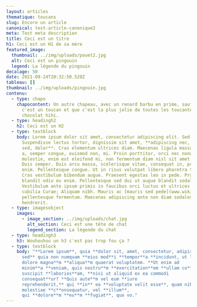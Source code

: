 ```yaml
---
layout: articles
thematique: toucans
slug: Encore un article
canonical: test-article-canonique2
meta: Test meta description
title: Ceci est un titre
h1: Ceci est un H1 de sa mère
featured_image:
  thumbnail: ../img/uploads/pouet2.jpg
  alt: Ceci est un pingouin
  legend: La légende du pingouin
decalage: 50
date: 2021-09-24T20:32:50.520Z
tableau: []
thumbnail: ../img/uploads/pingouin.jpg
contenu:
  - type: chapo
    chapocontent: Un autre chapeau, avec un renard barbu en prime, sauf qu'en fait
      c'est un toucan et que c'est la plus jolie de toutes les toucantes en
      chocolat hihi.
  - type: headingh2
    h2: Ceci est un H2
  - type: textblock
    body: Lorem ipsum dolor sit amet, consectetur adipiscing elit. Sed non risus.
      Suspendisse lectus tortor, dignissim sit amet, **adipiscing nec, ultricies
      sed, dolor**. Cras elementum ultrices diam. Maecenas ligula massa, varius
      a, semper congue, euismod non, mi. Proin porttitor, orci nec nonummy
      molestie, enim est eleifend mi, non fermentum diam nisl sit amet erat.
      Duis semper. Duis arcu massa, scelerisque vitae, consequat in, pretium a,
      enim. Pellentesque congue. Ut in risus volutpat libero pharetra tempor.
      Cras vestibulum bibendum augue. Praesent egestas leo in pede. Praesent
      blandit odio eu enim. Pellentesque sed dui ut augue blandit sodales.
      Vestibulum ante ipsum primis in faucibus orci luctus et ultrices posuere
      cubilia Curae; Aliquam nibh. Mauris ac [mauris sed pede](www.wikipedia.fr)
      pellentesque fermentum. Maecenas adipiscing ante non diam sodales
      hendrerit.
  - type: imagesobject
    images:
      - image_section: ../img/uploads/chat.jpg
        alt_section: Ceci est une tête de chat
        legend_section: La légende du chat
  - type: headingh3
    h3: Wouhouhou un h3 c'est pas trop fou ça ?
  - type: textblock
    body: "**Lorem ipsum**, quia **dolor sit, amet, consectetur, adipisci** v**elit,
      sed** quia non numquam **eius mod**i **tempor**a **incidunt, ut labore et
      dolore magna**m **aliqua**m quaerat voluptatem. **Ut enim ad
      minim**a **veniam, quis nostru**m **exercitation**em **ullam co**rporis
      suscipit **laborios**am, **nisi ut aliquid ex ea commodi
      consequat**ur? **Quis aute**m vel eum **iure
      reprehenderit,** qui **in** ea **voluptate velit esse**, quam nihil
      molestiae **c**onsequatur, vel **illum**,
      qui **dolore**m **eu**m **fugiat**, quo vo."
---
```

